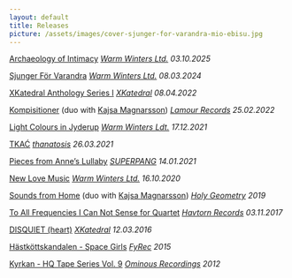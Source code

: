 ```yaml
---
layout: default
title: Releases
picture: /assets/images/cover-sjunger-for-varandra-mio-ebisu.jpg
---
```


[Archaeology of Intimacy](https://martaforsberg.bandcamp.com/album/archaeology-of-intimacy)
*[Warm Winters Ltd.](https://warmwintersltd.bandcamp.com/) 03.10.2025*

[Sjunger För Varandra](https://martaforsberg.bandcamp.com/album/sjunger-fo-r-varandra)
*[Warm Winters Ltd.](https://warmwintersltd.bandcamp.com/) 08.03.2024*

[XKatedral Anthology Series I](https://xkatedral.bandcamp.com/album/xkatedral-anthology-series-i)
*[XKatedral](https://xkatedral.se/) 08.04.2022*

[Kompisitioner](https://lamourrecords.bandcamp.com/album/kompisitioner) (duo with [Kajsa Magnarsson](http://kajsamagnarsson.tumblr.com/))
*[Lamour Records](https://www.lamour.se/) 25.02.2022*

[Light Colours in Jyderup](https://martaforsberg.bandcamp.com/album/light-colours-in-jyderup)
*[Warm Winters Ldt.](https://warmwintersltd.bandcamp.com/) 17.12.2021*

[TKAĆ](https://martaforsberg.bandcamp.com/album/tka)
*[thanatosis](https://thanatosis.org/) 26.03.2021*

[Pieces from Anne’s Lullaby](https://martaforsberg.bandcamp.com/album/pieces-from-anne-s-lullaby)
*[SUPERPANG](https://superpang.bandcamp.com/) 14.01.2021*

[New Love Music](https://martaforsberg.bandcamp.com/album/new-love-music)
*[Warm Winters Ltd.](https://warmwintersltd.bandcamp.com/) 16.10.2020*

[Sounds from Home](https://holygeometrytapes.bandcamp.com/album/sounds-from-home) (duo with [Kajsa Magnarsson](http://kajsamagnarsson.tumblr.com/))
*[Holy Geometry](https://www.holygeometry.com/product/marta-forsberg-kajsa-magnarsson-mauro-hertig-sounds-from-home) 2019*

[To All Frequencies I Can Not Sense for Quartet](https://martaforsberg.bandcamp.com/album/to-all-frequencies-i-can-not-sense-for-quartet)
*[Havtorn Records](http://www.havtornrecords.com/marta-forsberg-to-all-frequencies-i-can-not-sense-for-quartet/) 03.11.2017*

[DISQUIET (heart)](https://xkatedral.bandcamp.com/album/xkatedral-volume-ii-2)
*[XKatedral](http://www.xkatedral.se/) 12.03.2016*

[Hästköttskandalen - Space Girls](https://fylkingen.bandcamp.com/album/spacegirls)
*[FyRec](https://www.fylkingen.se/fyrec) 2015*

[Kyrkan - HQ Tape Series Vol. 9](https://open.spotify.com/album/0NBZcazLlulB2T0ewNYRUe?si=Zr-F04pCSQGnnS6N0VjaYQ)
*[Ominous Recordings](https://ominousrecordings.wordpress.com/) 2012*
